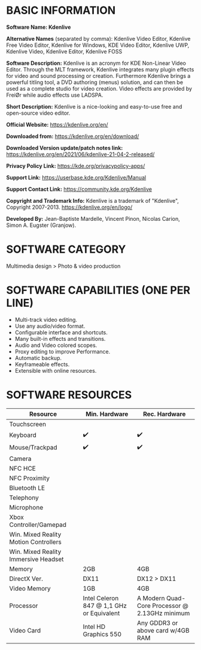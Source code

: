 BASIC INFORMATION
=======================================

**Software Name: Kdenlive**

**Alternative Names** (separated by comma): Kdenlive Video Editor, Kdenlive Free Video Editor, Kdenlive for Windows, KDE Video Editor, Kdenlive UWP, Kdenlive Video, Kdenlive Editor, Kdenlive FOSS

**Software Description:** Kdenlive is an acronym for KDE Non-Linear Video Editor. Through the MLT framework, Kdenlive integrates many plugin effects for video and sound processing or creation. Furthermore Kdenlive brings a powerful titling tool, a DVD authoring (menus) solution, and can then be used as a complete studio for video creation. Video effects are provided by FreiØr while audio effects use LADSPA.

**Short Description:** Kdenlive is a nice-looking and easy-to-use free and open-source video editor.

**Official Website:** https://kdenlive.org/en/

**Downloaded from:** https://kdenlive.org/en/download/

**Downloaded Version update/patch notes link:** https://kdenlive.org/en/2021/06/kdenlive-21-04-2-released/

**Privacy Policy Link:** https://kde.org/privacypolicy-apps/

**Support Link:** https://userbase.kde.org/Kdenlive/Manual

**Support Contact Link:** https://community.kde.org/Kdenlive

**Copyright and Trademark Info:** Kdenlive is a trademark of "Kdenlive", Copyright 2007-2013. https://kdenlive.org/en/logo/

**Developed By:** Jean-Baptiste Mardelle, Vincent Pinon, Nicolas Carion, Simon A. Eugster (Granjow).


SOFTWARE CATEGORY
=======================================

‪Multimedia design > Photo & video production‬


SOFTWARE CAPABILITIES (ONE PER LINE)
=======================================

- Multi-track video editing.
- Use any audio/video format.
- Configurable interface and shortcuts.
- Many built-in effects and transitions.
- Audio and Video colored scopes.
- Proxy editing to improve Performance.
- Automatic backup.
- Keyframeable effects.
- Extensible with online resources.


SOFTWARE RESOURCES
=======================================

| Resource       | Min. Hardware | Rec. Hardware |
| -------------- | ------------- | ------------- |
| Touchscreen    |               |               |
| Keyboard       | ✔️           | ✔️           |
| Mouse/Trackpad | ✔️           | ✔️           |
| Camera         |               |               |
| NFC HCE        |               |               |
| NFC Proximity  |               |               |
| Bluetooth LE   |               |               |
| Telephony      |               |               |
| Microphone     |               |               |
| Xbox Controller/Gamepad |               |               |
| Win. Mixed Reality Motion Controllers |               |               |
| Win. Mixed Reality Immersive Headset |               |               |
| Memory         | 2GB           | 4GB           |
| DirectX Ver.   | DX11           | DX12 > DX11   |
| Video Memory   | 1GB           | 4GB           |
| Processor      | Intel Celeron 847 @ 1,1 GHz or Equivalent | A Modern Quad-Core Processor @ 2.13GHz minimum |
| Video Card     | Intel HD Graphics 550 | Any GDDR3 or above card w/4GB RAM |
